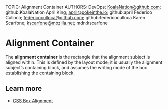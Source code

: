 TOPIC: Alignment Container
AUTHORS: DevOps; KoalaNation@github.com; github:KoalaNation
         April King; april@pokeinthe.io; github:april
         Federico Culloca; federicoculloca@github.com; github:federicoculloca
         Karen Scarfone; kscarfone@mozilla.net; mdn:kscarfone

# Alignment Container

The **alignment container** is the rectangle that the alignment subject is aligned within.
This is defined by the layout mode; it is usually the alignment subject’s containing block, and assumes
the writing mode of the box establishing the containing block.

## Learn more

- [CSS Box Alignment](https://developer.mozilla.org/en-US/docs/Web/CSS/CSS_Box_Alignment)
